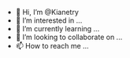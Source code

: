 - 👋 Hi, I’m @Kianetry
- 👀 I’m interested in ...
- 🌱 I’m currently learning ...
- 💞️ I’m looking to collaborate on ...
- 📫 How to reach me ...

<!---
Kianetry/Kianetry is a ✨ special ✨ repository because its `README.md` (this file) appears on your GitHub profile.
You can click the Preview link to take a look at your changes.
--->
